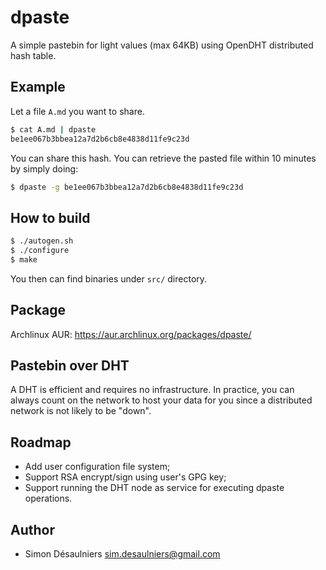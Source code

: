 # dpaste

A simple pastebin for light values (max 64KB) using OpenDHT distributed hash table.

## Example

Let a file `A.md` you want to share.
```sh
$ cat A.md | dpaste
be1ee067b3bbea12a7d2b6cb8e4838d11fe9c23d
```

You can share this hash. You can retrieve the pasted file within 10 minutes by
simply doing:
```sh
$ dpaste -g be1ee067b3bbea12a7d2b6cb8e4838d11fe9c23d
```

## How to build

```sh
$ ./autogen.sh
$ ./configure
$ make
```

You then can find binaries under `src/` directory.

## Package

Archlinux AUR: https://aur.archlinux.org/packages/dpaste/

## Pastebin over DHT

A DHT is efficient and requires no infrastructure. In practice, you can always
count on the network to host your data for you since a distributed network is
not likely to be "down".

## Roadmap

- Add user configuration file system;
- Support RSA encrypt/sign using user's GPG key;
- Support running the DHT node as service for executing dpaste operations.

## Author

- Simon Désaulniers <sim.desaulniers@gmail.com>
